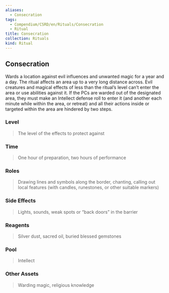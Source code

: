 ```yaml
---
aliases:
  - Consecration
tags:
  - Compendium/CSRD/en/Rituals/Consecration
  - Ritual
title: Consecration
collection: Rituals
kind: Ritual
---
```

## Consecration
Wards a location against evil influences and unwanted magic for a year and a day. The ritual affects an area up to a very long distance across. Evil creatures and magical effects of less than the ritual’s level can’t enter the area or use abilities against it. If the PCs are warded out of the designated area, they must make an Intellect defense roll to enter it (and another each minute while within the area, or retreat) and all their actions inside or targeted within the area are hindered by two steps. 
### Level 
>The level of the effects to protect against 
### Time 
>One hour of preparation, two hours of performance 
### Roles 
>Drawing lines and symbols along the border, chanting, calling out local features (with candles, runestones, or other suitable markers) 
### Side Effects 
>Lights, sounds, weak spots or “back doors” in the barrier 
### Reagents 
>Silver dust, sacred oil, buried blessed gemstones 
### Pool 
>Intellect 
### Other Assets 
>Warding magic, religious knowledge 

